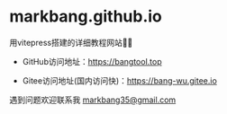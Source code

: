 # markbang.github.io
用vitepress搭建的详细教程网站🤡😡

- GitHub访问地址：https://bangtool.top

- Gitee访问地址(国内访问快)：https://bang-wu.gitee.io

遇到问题欢迎联系我 markbang35@gmail.com 
